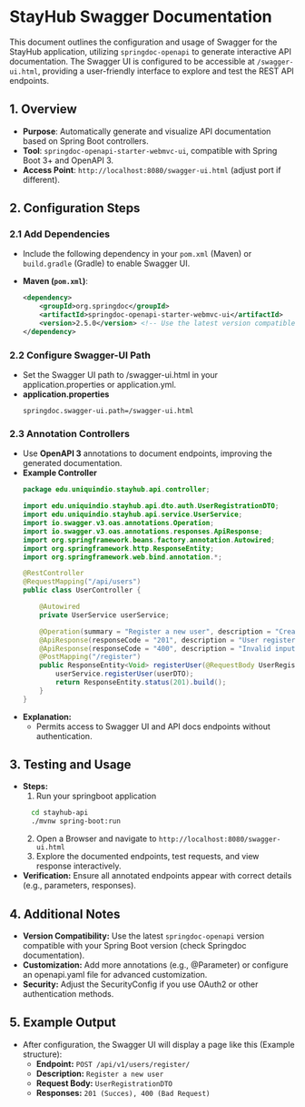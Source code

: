 # StayHub Swagger Documentation

This document outlines the configuration and usage of Swagger for the StayHub application, utilizing `springdoc-openapi` to generate interactive API documentation. The Swagger UI is configured to be accessible at `/swagger-ui.html`, providing a user-friendly interface to explore and test the REST API endpoints.

## 1. Overview
- **Purpose**: Automatically generate and visualize API documentation based on Spring Boot controllers.
- **Tool**: `springdoc-openapi-starter-webmvc-ui`, compatible with Spring Boot 3+ and OpenAPI 3.
- **Access Point**: `http://localhost:8080/swagger-ui.html` (adjust port if different).

## 2. Configuration Steps

### 2.1 Add Dependencies
- Include the following dependency in your `pom.xml` (Maven) or `build.gradle` (Gradle) to enable Swagger UI.

- **Maven (`pom.xml`)**:
  ```xml
  <dependency>
      <groupId>org.springdoc</groupId>
      <artifactId>springdoc-openapi-starter-webmvc-ui</artifactId>
      <version>2.5.0</version> <!-- Use the latest version compatible with your Spring Boot version -->
  </dependency>
  ```
### 2.2 Configure Swagger-UI Path
- Set the Swagger UI path to /swagger-ui.html in your application.properties or application.yml.
- **application.properties**
    ```text
    springdoc.swagger-ui.path=/swagger-ui.html
    ```

### 2.3 Annotation Controllers
- Use **OpenAPI 3** annotations to document endpoints, improving the generated documentation.
- **Example Controller**
    ```java
    package edu.uniquindio.stayhub.api.controller;
    
    import edu.uniquindio.stayhub.api.dto.auth.UserRegistrationDTO;
    import edu.uniquindio.stayhub.api.service.UserService;
    import io.swagger.v3.oas.annotations.Operation;
    import io.swagger.v3.oas.annotations.responses.ApiResponse;
    import org.springframework.beans.factory.annotation.Autowired;
    import org.springframework.http.ResponseEntity;
    import org.springframework.web.bind.annotation.*;
    
    @RestController
    @RequestMapping("/api/users")
    public class UserController {
    
        @Autowired
        private UserService userService;
    
        @Operation(summary = "Register a new user", description = "Creates a new user account with the provided details")
        @ApiResponse(responseCode = "201", description = "User registered successfully")
        @ApiResponse(responseCode = "400", description = "Invalid input data")
        @PostMapping("/register")
        public ResponseEntity<Void> registerUser(@RequestBody UserRegistrationDTO userDTO) {
            userService.registerUser(userDTO);
            return ResponseEntity.status(201).build();
        }
    }
    ```
- **Explanation:**
  - Permits access to Swagger UI and API docs endpoints without authentication.

## 3. Testing and Usage
- **Steps:**
  1. Run your springboot application
  ```bash
    cd stayhub-api
    ./mvnw spring-boot:run
  ```
  2. Open a Browser and navigate to `http://localhost:8080/swagger-ui.html`
  3. Explore the documented endpoints, test requests, and view response interactively.
- **Verification:** Ensure all annotated endpoints appear with correct details (e.g., parameters, responses).

## 4. Additional Notes
- **Version Compatibility:** Use the latest `springdoc-openapi` version compatible with your Spring Boot version (check Springdoc documentation).
- **Customization:** Add more annotations (e.g., @Parameter) or configure an openapi.yaml file for advanced customization.
- **Security:** Adjust the SecurityConfig if you use OAuth2 or other authentication methods.

## 5. Example Output
- After configuration, the Swagger UI will display a page like this (Example structure):
    - **Endpoint:** `POST /api/v1/users/register/`
    - **Description:** `Register a new user`
    - **Request Body:** `UserRegistrationDTO`
    - **Responses:** `201 (Succes), 400 (Bad Request)`